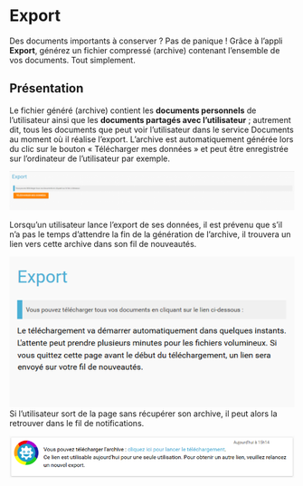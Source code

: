 # Export

Des documents importants à conserver ? Pas de panique ! Grâce à l’appli **Export**, générez un fichier compressé \(archive\) contenant l’ensemble de vos documents. Tout simplement.

## Présentation

Le fichier généré \(archive\) contient les **documents personnels** de l’utilisateur ainsi que les **documents partagés avec l’utilisateur** ; autrement dit, tous les documents que peut voir l’utilisateur dans le service Documents au moment où il réalise l’export. L’archive est automatiquement générée lors du clic sur le bouton « Télécharger mes données » et peut être enregistrée sur l’ordinateur de l’utilisateur par exemple.

![](.gitbook/assets/export-1024x140-2-1.png)

Lorsqu’un utilisateur lance l’export de ses données, il est prévenu que s’il n’a pas le temps d’attendre la fin de la génération de l’archive, il trouvera un lien vers cette archive dans son fil de nouveautés.

![](.gitbook/assets/export_avertissement-2-1.png)  
Si l’utilisateur sort de la page sans récupérer son archive, il peut alors la retrouver dans le fil de notifications.

![](.gitbook/assets/export_notif-1-1-1.png)

